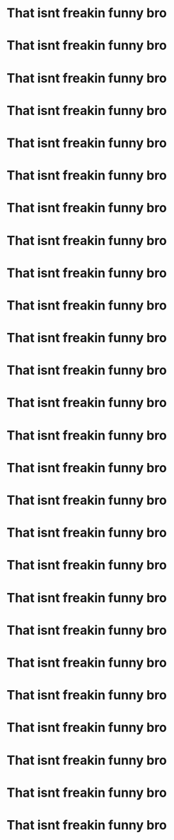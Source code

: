 # That isnt freakin funny bro
# That isnt freakin funny bro
# That isnt freakin funny bro
# That isnt freakin funny bro
# That isnt freakin funny bro
# That isnt freakin funny bro
# That isnt freakin funny bro
# That isnt freakin funny bro
# That isnt freakin funny bro
# That isnt freakin funny bro
# That isnt freakin funny bro
# That isnt freakin funny bro
# That isnt freakin funny bro
# That isnt freakin funny bro
# That isnt freakin funny bro
# That isnt freakin funny bro
# That isnt freakin funny bro
# That isnt freakin funny bro
# That isnt freakin funny bro
# That isnt freakin funny bro
# That isnt freakin funny bro
# That isnt freakin funny bro
# That isnt freakin funny bro
# That isnt freakin funny bro
# That isnt freakin funny bro
# That isnt freakin funny bro
